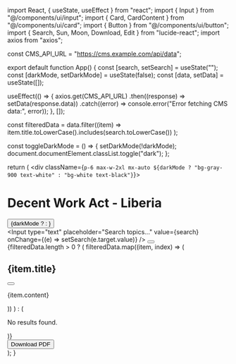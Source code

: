 import React, { useState, useEffect } from "react";
import { Input } from "@/components/ui/input";
import { Card, CardContent } from "@/components/ui/card";
import { Button } from "@/components/ui/button";
import { Search, Sun, Moon, Download, Edit } from "lucide-react";
import axios from "axios";

const CMS_API_URL = "https://cms.example.com/api/data";

export default function App() {
  const [search, setSearch] = useState("");
  const [darkMode, setDarkMode] = useState(false);
  const [data, setData] = useState([]);

  useEffect(() => {
    axios.get(CMS_API_URL)
      .then((response) => setData(response.data))
      .catch((error) => console.error("Error fetching CMS data:", error));
  }, []);

  const filteredData = data.filter((item) =>
    item.title.toLowerCase().includes(search.toLowerCase())
  );

  const toggleDarkMode = () => {
    setDarkMode(!darkMode);
    document.documentElement.classList.toggle("dark");
  };

  return (
    <div className={`p-6 max-w-2xl mx-auto ${darkMode ? "bg-gray-900 text-white" : "bg-white text-black"}`}>
      <div className="flex justify-between items-center mb-4">
        <h1 className="text-2xl font-bold text-center">Decent Work Act - Liberia</h1>
        <Button variant="outline" onClick={toggleDarkMode}>
          {darkMode ? <Sun className="w-5 h-5" /> : <Moon className="w-5 h-5" />}
        </Button>
      </div>
      <div className="flex items-center gap-2 mb-4">
        <Input
          type="text"
          placeholder="Search topics..."
          value={search}
          onChange={(e) => setSearch(e.target.value)}
        />
        <Button variant="outline">
          <Search className="w-5 h-5" />
        </Button>
      </div>
      <div className="space-y-4">
        {filteredData.length > 0 ? (
          filteredData.map((item, index) => (
            <Card key={index} className="p-4 border border-gray-200">
              <CardContent>
                <div className="flex justify-between">
                  <h2 className="font-semibold text-lg">{item.title}</h2>
                  <Button variant="ghost">
                    <Edit className="w-5 h-5" />
                  </Button>
                </div>
                <p className="mt-2">{item.content}</p>
              </CardContent>
            </Card>
          ))
        ) : (
          <p className="text-center text-gray-500">No results found.</p>
        )}
      </div>
      <div className="mt-6 flex justify-center">
        <Button variant="outline">
          <Download className="w-5 h-5 mr-2" /> Download PDF
        </Button>
      </div>
    </div>
  );
}
